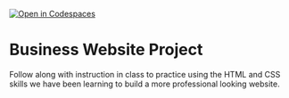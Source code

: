 [![Open in Codespaces](https://classroom.github.com/assets/launch-codespace-2972f46106e565e64193e422d61a12cf1da4916b45550586e14ef0a7c637dd04.svg)](https://classroom.github.com/open-in-codespaces?assignment_repo_id=18527879)
# Business Website Project
Follow along with instruction in class to practice using the HTML and CSS skills we have been learning to build a more professional looking website.
